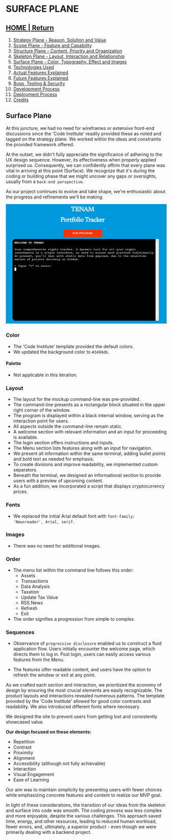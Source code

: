 # SURFACE PLANE

## [HOME | Return](https://github.com/plexoio/tenam/blob/main/README.md)

1. [Strategy Plane - Reason, Solution and Value](https://github.com/plexoio/tenam/blob/main/documentation/assets/readme/strategy.md)
2. [Scope Plane - Feature and Capability](https://github.com/plexoio/tenam/blob/main/documentation/assets/readme/scope.md)
3. [Structure Plane - Content, Priority and Organization](https://github.com/plexoio/tenam/blob/main/documentation/assets/readme/structure.md)
4. [Skeleton Plane - Layout, Interaction and Relationship](https://github.com/plexoio/tenam/blob/main/documentation/assets/readme/skeleton.md)
5. [Surface Plane - Color, Typography, Effect and Images](https://github.com/plexoio/tenam/blob/main/documentation/assets/readme/surface.md)
6. [Technologies Used](https://github.com/plexoio/tenam/blob/main/documentation/assets/readme/technologies.md)
7. [Actual Features Explained](https://github.com/plexoio/tenam/blob/main/documentation/assets/readme/actual_features.md)
8. [Future Features Explained](https://github.com/plexoio/tenam/blob/main/documentation/assets/readme/future_features.md)
9. [Bugs, Testing & Security](https://github.com/plexoio/tenam/blob/main/documentation/assets/readme/bugs_testing.md)
10. [Development Process](https://github.com/plexoio/tenam/blob/main/documentation/assets/readme/development.md)
11. [Deployment Process](https://github.com/plexoio/tenam/blob/main/documentation/assets/readme/deployment.md)
12. [Credits](https://github.com/plexoio/tenam/blob/main/documentation/assets/readme/credits.md)

## Surface Plane <a name="surface-plane"></a>

At this juncture, we had no need for wireframes or extensive front-end discussions since the 'Code Institute' readily provided these as noted and tagged on the strategy plane. We worked within the ideas and constraints the provided framework offered.

At the outset, we didn't fully appreciate the significance of adhering to the UX design sequence. However, its effectiveness when properly applied surprised us. Consequently, we can confidently affirm that every plane was vital in arriving at this point (Surface). We recognize that it's during the coding or building phase that we might uncover any gaps or oversights, usually from a `back-end perspective`.

As our project continues to evolve and take shape, we're enthusiastic about the progress and refinements we'll be making.

![Skeleton image](https://github.com/plexoio/tenam/blob/main/documentation/assets/img/skeleton.gif)

### Color

- The 'Code Institute' template provided the default colors.
- We updated the background color to `#3498db`.

#### Palette

- Not applicable in this iteration.

### Layout

- The layout for the mockup command-line was pre-provided.
- The command-line presents as a rectangular block situated in the upper right corner of the window.
- The program is displayed within a black internal window, serving as the interaction point for users.
- All aspects outside the command-line remain static.
- A welcome section with relevant information and an input for proceeding is available.
- The login section offers instructions and inputs.
- The Menu section lists features along with an input for navigation.
- We present all information within the same terminal, adding bullet points and bold text as needed for emphasis.
- To create divisions and improve readability, we implemented custom separators.
- Beneath the terminal, we designed an informational section to provide users with a preview of upcoming content.
- As a fun addition, we incorporated a script that displays cryptocurrency prices.

### Fonts

- We replaced the initial Arial default font with `font-family: 'Newsreader', Arial, serif`.

### Images

- There was no need for additional images.

### Order

- The menu list within the command line follows this order:
    - Assets
    - Transactions
    - Data Analysis
    - Taxation
    - Update Tax Value
    - RSS News
    - Refresh
    - Exit
- The order signifies a progression from simple to complex.

### Sequences

- Observance of `progressive disclosure` enabled us to construct a fluid application flow. Users initially encounter the welcome page, which directs them to log in. Post login, users can easily access various features from the Menu.

- The features offer readable content, and users have the option to refresh the window or exit at any point.

As we crafted each section and interaction, we prioritized the economy of design by ensuring the most crucial elements are easily recognizable. The product layouts and interactions revealed numerous patterns. The template provided by the 'Code Institute' allowed for good color contrasts and readability. We also introduced different fonts where necessary.

We designed the site to prevent users from getting lost and consistently showcased value.

**Our design focused on these elements:**

- Repetition
- Contrast
- Proximity
- Alignment
- Accessibility (although not fully achievable)
- Interaction
- Visual Engagement
- Ease of Learning

Our aim was to maintain simplicity by presenting users with fewer choices while emphasizing concrete features and content to realize our MVP goal.

In light of these considerations, the transition of our ideas from the skeleton and surface into code was smooth. The coding process was less complex and more enjoyable, despite the various challenges. This approach saved time, energy, and other resources, leading to reduced human workload, fewer errors, and, ultimately, a superior product - even though we were primarily dealing with a backend project.